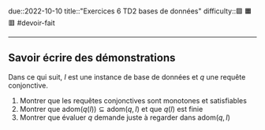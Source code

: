 due::2022-10-10
title::"Exercices 6 TD2 bases de données"
difficulty::🟩 🟧 🟥
#devoir-fait

----

## Savoir écrire des démonstrations 
Dans ce qui suit, $I$ est une instance de base de données et $q$ une requête conjonctive.

 1. Montrer que les requêtes conjonctives sont monotones et satisfiables
 2. Montrer que $\mathrm{adom}(q(I)) \subseteq \mathrm{adom}(q, I)$ et que $q(I)$ est finie
 3. Montrer que évaluer $q$ demande juste à regarder dans $\mathrm{adom}(q, I)$
